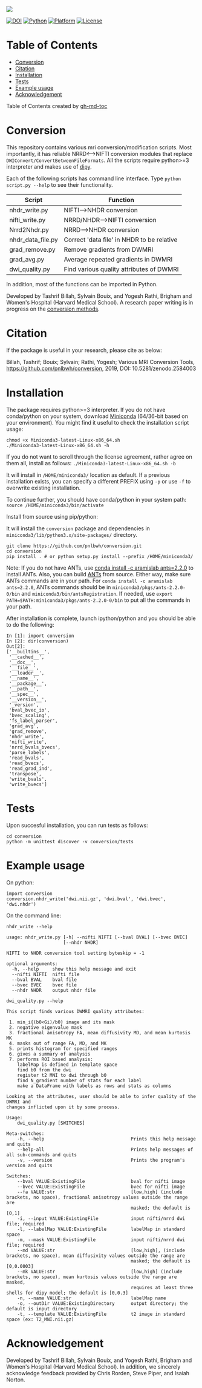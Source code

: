 ![](Misc/pnl-bwh-hms.png)

[![DOI](https://zenodo.org/badge/doi/10.5281/zenodo.2584003.svg)](https://doi.org/10.5281/zenodo.2584003) [![Python](https://img.shields.io/badge/Python-3.6-green.svg)]() [![Platform](https://img.shields.io/badge/Platform-linux--64%20%7C%20osx--64%20%7C%20win--64-orange.svg)]() [![License](https://img.shields.io/badge/License-MIT-yellow.svg)]()


Table of Contents
=================

   * [Conversion](#conversion)
   * [Citation](#citation)
   * [Installation](#installation)
   * [Tests](#tests)
   * [Example usage](#example-usage)
   * [Acknowledgement](#acknowledgement)

Table of Contents created by [gh-md-toc](https://github.com/ekalinin/github-markdown-toc)

# Conversion

This repository contains various mri conversion/modification scripts. Most importantly, it has reliable NRRD<-->NIFTI
conversion modules that replace `DWIConvert/ConvertBetweenFileFormats`. All the scripts require python>=3 interpreter
and makes use of [dipy](https://nipy.org/dipy).

Each of the following scripts has command line interface. Type `python script.py --help` to see their functionality.

| Script  | Function |
| ------------- | ------------- |
| nhdr_write.py | NIFTI-->NHDR conversion  |
| nifti_write.py | NRRD/NHDR-->NIFTI conversion  |
| Nrrd2Nhdr.py | NRRD-->NHDR conversion  |
| nhdr_data_file.py | Correct 'data file' in NHDR to be relative  |
| grad_remove.py | Remove gradients from DWMRI  |
| grad_avg.py | Average repeated gradients in DWMRI  |
| dwi_quality.py | Find various quality attributes of DWMRI  |

In addition, most of the functions can be imported in Python.


Developed by Tashrif Billah, Sylvain Bouix, and Yogesh Rathi, Brigham and Women's Hospital (Harvard Medical School).
A research paper writing is in progress on the [conversion methods](https://drive.google.com/open?id=10Z-qpGJugASmlx_un8M2KVOdFpYZtA9T).


# Citation

If the package is useful in your research, please cite as below:

Billah, Tashrif; Bouix; Sylvain; Rathi, Yogesh; Various MRI Conversion Tools,
https://github.com/pnlbwh/conversion, 2019, DOI: 10.5281/zenodo.2584003



# Installation

The package requires python>=3 interpreter. If you do not have conda/python on your system,
download [Miniconda](https://conda.io/miniconda.html) (64/36-bit based on your environment).
You might find it useful to check the installation script usage:

```
chmod +x Miniconda3-latest-Linux-x86_64.sh
./Miniconda3-latest-Linux-x86_64.sh -h
```

If you do not want to scroll through the license agreement, rather agree on them all, install as follows:
`./Miniconda3-latest-Linux-x86_64.sh -b`

It will install in `/HOME/miniconda3/` location as default. If a previous installation exists,
you can specify a different PREFIX using `-p` or use `-f` to overwrite existing installation.


To continue further, you should have conda/python in your system path:
`source /HOME/miniconda3/bin/activate`


Install from source using pip/python:

It will install the `conversion` package and dependencies in 
`miniconda3/lib/python3.x/site-packages/` directory.

```
git clone https://github.com/pnlbwh/conversion.git
cd conversion
pip install . # or python setup.py install --prefix /HOME/miniconda3/
```

Note: If you do not have ANTs, use [conda install -c aramislab ants=2.2.0](https://anaconda.org/Aramislab/ants) 
to install ANTs. Also, you can build [ANTs](https://github.com/ANTsX/ANTs) from source. Either way, make sure 
ANTs commands are in your path. For `conda install -c aramislab ants=2.2.0`, ANTs commands should be in 
`miniconda3/pkgs/ants-2.2.0-0/bin` and `miniconda3/bin/antsRegistration`. If needed, use 
`export PATH=$PATH:miniconda3/pkgs/ants-2.2.0-0/bin` to put all the commands in your path.


After installation is complete, launch ipython/python and you should be able to do the following:

```
In [1]: import conversion
In [2]: dir(conversion)
Out[2]:
['__builtins__',
 '__cached__',
 '__doc__',
 '__file__',
 '__loader__',
 '__name__',
 '__package__',
 '__path__',
 '__spec__',
 '__version__',
 '_version',
 'bval_bvec_io',
 'bvec_scaling',
 'fs_label_parser',
 'grad_avg',
 'grad_remove',
 'nhdr_write',
 'nifti_write',
 'nrrd_bvals_bvecs',
 'parse_labels',
 'read_bvals',
 'read_bvecs',
 'read_grad_ind',
 'transpose',
 'write_bvals',
 'write_bvecs']

```


# Tests

Upon succesful installation, you can run tests as follows:

```
cd conversion
python -m unittest discover -v conversion/tests
```


# Example usage

On python:

```
import conversion
conversion.nhdr_write('dwi.nii.gz', 'dwi.bval', 'dwi.bvec', 'dwi.nhdr')
```

On the command line:

`nhdr_write --help`

```
usage: nhdr_write.py [-h] --nifti NIFTI [--bval BVAL] [--bvec BVEC]
                     [--nhdr NHDR]

NIFTI to NHDR conversion tool setting byteskip = -1

optional arguments:
  -h, --help     show this help message and exit
  --nifti NIFTI  nifti file
  --bval BVAL    bval file
  --bvec BVEC    bvec file
  --nhdr NHDR    output nhdr file

```


`dwi_quality.py --help`

```
This script finds various DWMRI quality attributes:

 1. min_i{(b0<Gi)/b0} image and its mask
 2. negative eigenvalue mask
 3. fractional anisotropy FA, mean diffusivity MD, and mean kurtosis MK
 4. masks out of range FA, MD, and MK
 5. prints histogram for specified ranges
 6. gives a summary of analysis
 7. performs ROI based analysis:
    labelMap is defined in template space
    find b0 from the dwi
    register t2 MNI to dwi through b0
    find N_gradient number of stats for each label
    make a DataFrame with labels as rows and stats as columns

Looking at the attributes, user should be able to infer quality of the DWMRI and
changes inflicted upon it by some process.

Usage:
    dwi_quality.py [SWITCHES]

Meta-switches:
    -h, --help                                Prints this help message and quits
    --help-all                                Prints help messages of all sub-commands and quits
    -v, --version                             Prints the program's version and quits

Switches:
    --bval VALUE:ExistingFile                 bval for nifti image
    --bvec VALUE:ExistingFile                 bvec for nifti image
    --fa VALUE:str                            [low,high] (include brackets, no space), fractional anisotropy values outside the range are
                                              masked; the default is [0,1]
    -i, --input VALUE:ExistingFile            input nifti/nrrd dwi file; required
    -l, --labelMap VALUE:ExistingFile         labelMap in standard space
    -m, --mask VALUE:ExistingFile             input nifti/nrrd dwi file; required
    --md VALUE:str                            [low,high], (include brackets, no space), mean diffusivity values outside the range are
                                              masked; the default is [0,0.0003]
    --mk VALUE:str                            [low,high] (include brackets, no space), mean kurtosis values outside the range are masked,
                                              requires at least three shells for dipy model; the default is [0,0.3]
    -n, --name VALUE:str                      labelMap name
    -o, --outDir VALUE:ExistingDirectory      output directory; the default is input directory
    -t, --template VALUE:ExistingFile         t2 image in standard space (ex: T2_MNI.nii.gz)

```


# Acknowledgement

Developed by Tashrif Billah, Sylvain Bouix, and Yogesh Rathi, Brigham and Women's Hospital (Harvard Medical School).
In addition, we sincerely acknowledge feedback provided by Chris Rorden, Steve Piper, and Isaiah Norton.
